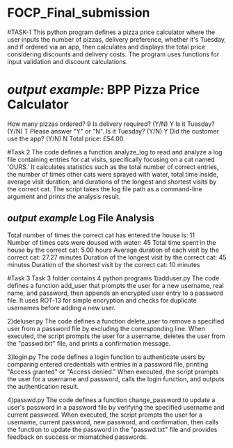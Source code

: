 # FOCP_Final_submission
#TASK-1
This python program defines a pizza price calculator where the user inputs the number of pizzas, delivery preference, whether it's Tuesday, and if ordered via an app, then calculates and displays the total price considering discounts and delivery costs. The program uses functions for input validation and discount calculations.

*output example:*
BPP Pizza Price Calculator
==============
How many pizzas ordered? 9
Is delivery required? (Y/N) Y
Is it Tuesday? (Y/N) T
Please answer "Y" or "N".
Is it Tuesday? (Y/N) Y
Did the customer use the app? (Y/N) N
Total price: £54.00

#Task 2
The code defines a function analyze_log to read and analyze a log file containing entries for cat visits, specifically focusing on a cat named 'OURS.' It calculates statistics such as the total number of correct entries, the number of times other cats were sprayed with water, total time inside, average visit duration, and durations of the longest and shortest visits by the correct cat. The script takes the log file path as a command-line argument and prints the analysis result.

*output example*
Log File Analysis
--------------------
Total number of times the correct cat has entered the house is: 11        
Number of times cats were doused with water: 45
Total time spent in the house by the correct cat: 5.00 hours
Average duration of each visit by the correct cat: 27.27 minutes
Duration of the longest visit by the correct cat: 45 minutes
Duration of the shortest visit by the correct cat: 10 minutes

#Task 3 
Task 3 folder contains 4 python programs
 1)adduser.py
      The code defines a function add_user that prompts the user for a new username, real name, and password, then appends an encrypted user entry to a password 
      file. It uses ROT-13 for simple encryption and checks for duplicate usernames before adding a new user.

2)deluser.py
     The code defines a function delete_user to remove a specified user from a password file by excluding the corresponding line. When executed, the script prompts 
     the user for a username, deletes the user from the "passwd.txt" file, and prints a confirmation message.

3)login.py
      The code defines a login function to authenticate users by comparing entered credentials with entries in a password file, printing "Access granted" or 
      "Access denied." When executed, the script prompts the user for a username and password, calls the login function, and outputs the authentication result.

 4)passwd.py
      The code defines a function change_password to update a user's password in a password file by verifying the specified username and current password. When 
      executed, the script prompts the user for a username, current password, new password, and confirmation, then calls the function to update the password in the 
     "passwd.txt" file and provides feedback on success or mismatched passwords.



